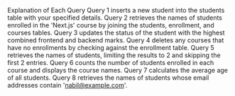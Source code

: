 Explanation of Each Query
Query 1 inserts a new student into the students table with your specified details.
Query 2 retrieves the names of students enrolled in the 'Next.js' course by joining the students, enrollment, and courses tables.
Query 3 updates the status of the student with the highest combined frontend and backend marks.
Query 4 deletes any courses that have no enrollments by checking against the enrollment table.
Query 5 retrieves the names of students, limiting the results to 2 and skipping the first 2 entries.
Query 6 counts the number of students enrolled in each course and displays the course names.
Query 7 calculates the average age of all students.
Query 8 retrieves the names of students whose email addresses contain 'nabil@example.com'.
